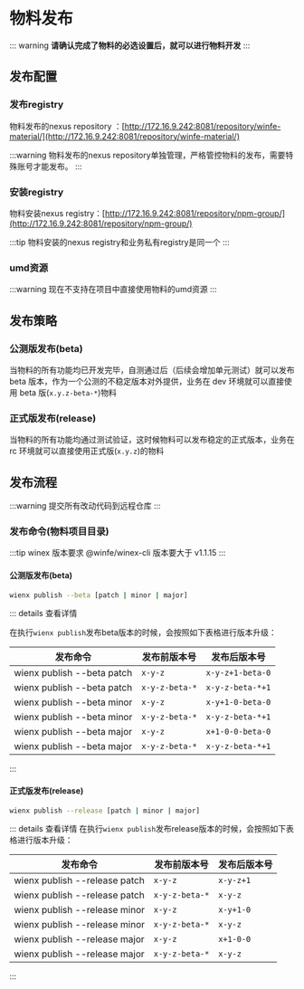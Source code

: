 # 物料发布

::: warning
**请确认完成了物料的必选设置后，就可以进行物料开发**
:::

## 发布配置

### 发布registry 

物料发布的nexus repository ：[http://172.16.9.242:8081/repository/winfe-material/](http://172.16.9.242:8081/repository/winfe-material/)

:::warning
物料发布的nexus repository单独管理，严格管控物料的发布，需要特殊账号才能发布。
:::


### 安装registry 

物料安装nexus registry：[http://172.16.9.242:8081/repository/npm-group/](http://172.16.9.242:8081/repository/npm-group/)

:::tip
物料安装的nexus registry和业务私有registry是同一个
:::

### umd资源

:::warning
现在不支持在项目中直接使用物料的umd资源
:::

## 发布策略

### 公测版发布(beta)

当物料的所有功能均已开发完毕，自测通过后（后续会增加单元测试）就可以发布 beta 版本，作为一个公测的不稳定版本对外提供，业务在 dev 环境就可以直接使用 beta 版(`x.y.z-beta-*`)物料

### 正式版发布(release)

当物料的所有功能均通过测试验证，这时候物料可以发布稳定的正式版本，业务在 rc 环境就可以直接使用正式版(`x.y.z`)的物料

## 发布流程

:::warning
提交所有改动代码到远程仓库
:::

### 发布命令(物料项目目录)

:::tip winex 版本要求
@winfe/winex-cli 版本要大于 v1.1.15
:::

#### 公测版发布(beta)

```bash
wienx publish --beta [patch | minor | major]
```

::: details 查看详情


在执行`wienx publish`发布beta版本的时候，会按照如下表格进行版本升级：

| 发布命令                        | 发布前版本号       | 发布后版本号        |
| ------------------------------ | --------------   | ---------------- |
| wienx publish --beta patch | `x-y-z`        | `x-y-z+1-beta-0` |
| wienx publish --beta patch | `x-y-z-beta-*` | `x-y-z-beta-*+1` |
| wienx publish --beta minor | `x-y-z`        | `x-y+1-0-beta-0` |
| wienx publish --beta minor | `x-y-z-beta-*` | `x-y-z-beta-*+1` |
| wienx publish --beta major | `x-y-z`        | `x+1-0-0-beta-0` |
| wienx publish --beta major | `x-y-z-beta-*` | `x-y-z-beta-*+1` |

:::

#### 正式版发布(release)

```bash
wienx publish --release [patch | minor | major]
```

::: details 查看详情
在执行`wienx publish`发布release版本的时候，会按照如下表格进行版本升级：

| 发布命令                         | 发布前版本号      | 发布后版本号   |
| ------------------------------- | -------------- | ------------ |
| wienx publish --release patch     | `x-y-z`        | `x-y-z+1`    |
| wienx publish --release patch     | `x-y-z-beta-*` | `x-y-z`      |
| wienx publish --release minor     | `x-y-z`        | `x-y+1-0`    |
| wienx publish --release minor     | `x-y-z-beta-*` | `x-y-z`      |
| wienx publish --release major     | `x-y-z`        | `x+1-0-0`    |
| wienx publish --release major     | `x-y-z-beta-*` | `x-y-z`      |

:::